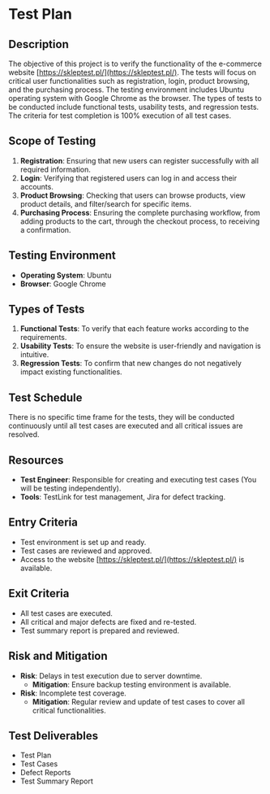 # Test Plan

## Description
The objective of this project is to verify the functionality of the e-commerce website [https://skleptest.pl/](https://skleptest.pl/). The tests will focus on critical user functionalities such as registration, login, product browsing, and the purchasing process. The testing environment includes Ubuntu operating system with Google Chrome as the browser. The types of tests to be conducted include functional tests, usability tests, and regression tests. The criteria for test completion is 100% execution of all test cases.

## Scope of Testing

1. **Registration**: Ensuring that new users can register successfully with all required information.
2. **Login**: Verifying that registered users can log in and access their accounts.
3. **Product Browsing**: Checking that users can browse products, view product details, and filter/search for specific items.
4. **Purchasing Process**: Ensuring the complete purchasing workflow, from adding products to the cart, through the checkout process, to receiving a confirmation.

## Testing Environment

- **Operating System**: Ubuntu
- **Browser**: Google Chrome

## Types of Tests

1. **Functional Tests**: To verify that each feature works according to the requirements.
2. **Usability Tests**: To ensure the website is user-friendly and navigation is intuitive.
3. **Regression Tests**: To confirm that new changes do not negatively impact existing functionalities.

## Test Schedule

There is no specific time frame for the tests, they will be conducted continuously until all test cases are executed and all critical issues are resolved.

## Resources

- **Test Engineer**: Responsible for creating and executing test cases (You will be testing independently).
- **Tools**: TestLink for test management, Jira for defect tracking.

## Entry Criteria

- Test environment is set up and ready.
- Test cases are reviewed and approved.
- Access to the website [https://skleptest.pl/](https://skleptest.pl/) is available.

## Exit Criteria

- All test cases are executed.
- All critical and major defects are fixed and re-tested.
- Test summary report is prepared and reviewed.

## Risk and Mitigation

- **Risk**: Delays in test execution due to server downtime.
  - **Mitigation**: Ensure backup testing environment is available.
- **Risk**: Incomplete test coverage.
  - **Mitigation**: Regular review and update of test cases to cover all critical functionalities.

## Test Deliverables

- Test Plan
- Test Cases
- Defect Reports
- Test Summary Report
